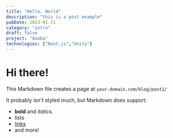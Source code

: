 ```yaml
---
title: "Hello, World"
description: "this is a post example"
pubDate: 2023-01-21
category: "intro"
draft: false
project: "Gooba"
technologies: ["Next.js","Unity"]
---
```


# Hi there!

This Markdown file creates a page at `your-domain.com/blog/post1/`

It probably isn't styled much, but Markdown does support:

- **bold** and _italics._
- lists
- [links](https://astro.build)
- and more!
